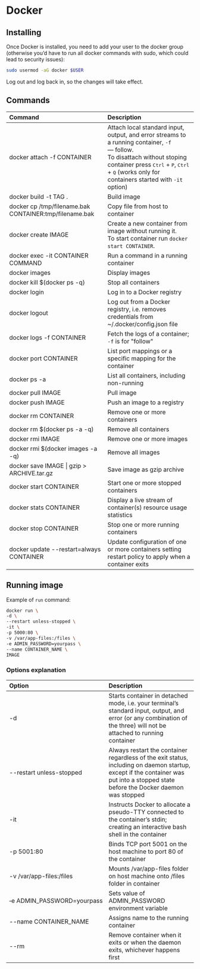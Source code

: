 # Docker

## Installing

Once Docker is installed, you need to add your user to the docker group (otherwise you’d have to run all docker commands with sudo, which could lead to security issues):

```bash
sudo usermod -aG docker $USER
```

Log out and log back in, so the changes will take effect.

## Commands

| Command                                                | Description                                                                                                                                                                                                                                                         |
| :----------------------------------------------------- | :------------------------------------------------------------------------------------------------------------------------------------------------------------------------------------------------------------------------------------------------------------------ |
| docker attach -f CONTAINER                             | Attach local standard input, output, and error streams to a running container, `-f` — follow. <br>To disattach without stoping container press <kbd>Ctrl</kbd> + <kbd>P</kbd>, <kbd>Ctrl</kbd> + <kbd>Q</kbd> (works only for containers started with `-it` option) |
| docker build -t TAG .                                  | Build image                                                                                                                                                                                                                                                         |
| docker cp /tmp/filename.bak CONTAINER:tmp/filename.bak | Copy file from host to container                                                                                                                                                                                                                                    |
| docker create IMAGE                                    | Create a new container from image without running it. <br>To start container run `docker start CONTAINER`.                                                                                                                                                          |
| docker exec -it CONTAINER COMMAND                      | Run a command in a running container                                                                                                                                                                                                                                |
| docker images                                          | Display images                                                                                                                                                                                                                                                      |
| docker kill $(docker ps -q)                            | Stop all containers                                                                                                                                                                                                                                                 |
| docker login                                           | Log in to a Docker registry                                                                                                                                                                                                                                         |
| docker logout                                          | Log out from a Docker registry, i.e. removes credentials from ~/.docker/config.json file                                                                                                                                                                            |
| docker logs -f CONTAINER                               | Fetch the logs of a container; `-f` is for "follow"                                                                                                                                                                                                                 |
| docker port CONTAINER                                  | List port mappings or a specific mapping for the container                                                                                                                                                                                                          |
| docker ps -a                                           | List all containers, including non-running                                                                                                                                                                                                                          |
| docker pull IMAGE                                      | Pull image                                                                                                                                                                                                                                                          |
| docker push IMAGE                                      | Push an image to a registry                                                                                                                                                                                                                                         |
| docker rm CONTAINER                                    | Remove one or more containers                                                                                                                                                                                                                                       |
| docker rm $(docker ps -a -q)                           | Remove all containers                                                                                                                                                                                                                                               |
| docker rmi IMAGE                                       | Remove one or more images                                                                                                                                                                                                                                           |
| docker rmi $(docker images -a -q)                      | Remove all images                                                                                                                                                                                                                                                   |
| docker save IMAGE \| gzip > ARCHIVE.tar.gz             | Save image as gzip archive                                                                                                                                                                                                                                          |
| docker start CONTAINER                                 | Start one or more stopped containers                                                                                                                                                                                                                                |
| docker stats CONTAINER                                 | Display a live stream of container(s) resource usage statistics                                                                                                                                                                                                     |
| docker stop CONTAINER                                  | Stop one or more running containers                                                                                                                                                                                                                                 |
| docker update --restart=always CONTAINER               | Update configuration of one or more containers setting restart policy to apply when a container exits                                                                                                                                                               |

## Running image

Example of `run` command:

```sh
docker run \
-d \
--restart unless-stopped \
-it \
-p 5000:80 \
-v /var/app-files:/files \
-e ADMIN_PASSWORD=yourpass \
--name CONTAINER_NAME \
IMAGE
```

### Options explanation

| Option                                | Description                                                                                                                                                                        |
| :------------------------------------ | :--------------------------------------------------------------------------------------------------------------------------------------------------------------------------------- |
| -d                                    | Starts container in detached mode, i.e. your terminal’s standard input, output, and error (or any combination of the three) will not be attached to running container              |
| --restart unless-stopped              | Always restart the container regardless of the exit status, including on daemon startup, except if the container was put into a stopped state before the Docker daemon was stopped |
| -it                                   | Instructs Docker to allocate a pseudo-TTY connected to the container’s stdin; creating an interactive bash shell in the container                                                  |
| -p 5001:80                            | Binds TCP port 5001 on the host machine to port 80 of the container                                                                                                                |
| -v /var/app-files:/files              | Mounts /var/app-files folder on host machine onto /files folder in container                                                                                                       |
| &#8209;e&nbsp;ADMIN_PASSWORD=yourpass | Sets value of ADMIN_PASSWORD environment variable                                                                                                                                  |
| --name CONTAINER_NAME                 | Assigns name to the running container                                                                                                                                              |
| --rm                                  | Remove container when it exits or when the daemon exits, whichever happens first                                                                                                   |
